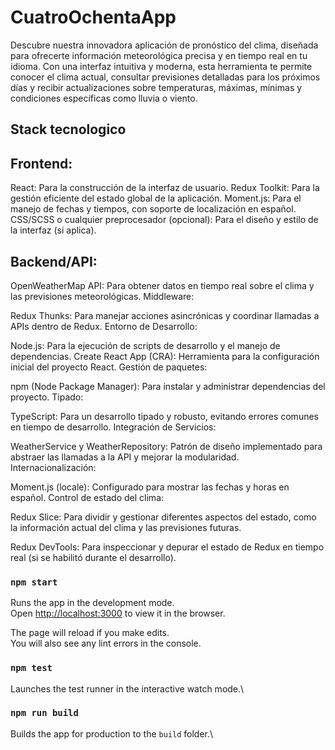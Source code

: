 # CuatroOchentaApp

Descubre nuestra innovadora aplicación de pronóstico del clima, diseñada para ofrecerte información meteorológica precisa y en tiempo real en tu idioma. Con una interfaz intuitiva y moderna, esta herramienta te permite conocer el clima actual, consultar previsiones detalladas para los próximos días y recibir actualizaciones sobre temperaturas, máximas, mínimas y condiciones específicas como lluvia o viento.

## Stack tecnologico

## Frontend:

React: Para la construcción de la interfaz de usuario.
Redux Toolkit: Para la gestión eficiente del estado global de la aplicación.
Moment.js: Para el manejo de fechas y tiempos, con soporte de localización en español.
CSS/SCSS o cualquier preprocesador (opcional): Para el diseño y estilo de la interfaz (si aplica).

## Backend/API:

OpenWeatherMap API: Para obtener datos en tiempo real sobre el clima y las previsiones meteorológicas.
Middleware:

Redux Thunks: Para manejar acciones asincrónicas y coordinar llamadas a APIs dentro de Redux.
Entorno de Desarrollo:

Node.js: Para la ejecución de scripts de desarrollo y el manejo de dependencias.
Create React App (CRA): Herramienta para la configuración inicial del proyecto React.
Gestión de paquetes:

npm (Node Package Manager): Para instalar y administrar dependencias del proyecto.
Tipado:

TypeScript: Para un desarrollo tipado y robusto, evitando errores comunes en tiempo de desarrollo.
Integración de Servicios:

WeatherService y WeatherRepository: Patrón de diseño implementado para abstraer las llamadas a la API y mejorar la modularidad.
Internacionalización:

Moment.js (locale): Configurado para mostrar las fechas y horas en español.
Control de estado del clima:

Redux Slice: Para dividir y gestionar diferentes aspectos del estado, como la información actual del clima y las previsiones futuras.

Redux DevTools: Para inspeccionar y depurar el estado de Redux en tiempo real (si se habilitó durante el desarrollo).

### `npm start`

Runs the app in the development mode.\
Open [http://localhost:3000](http://localhost:3000) to view it in the browser.

The page will reload if you make edits.\
You will also see any lint errors in the console.

### `npm test`

Launches the test runner in the interactive watch mode.\

### `npm run build`

Builds the app for production to the `build` folder.\

